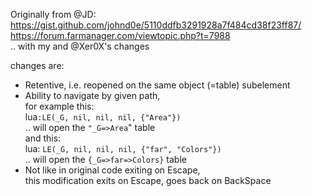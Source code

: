 Originally from @JD:
<br />
https://gist.github.com/johnd0e/5110ddfb3291928a7f484cd38f23ff87/
<br />
https://forum.farmanager.com/viewtopic.php?t=7988
<br />
.. with my and @Xer0X's changes

changes are:
* Retentive, i.e. reopened on the same object (=table) subelement
* Ability to navigate by given path, <br />
for example this:<br />
lua`:LE(_G, nil, nil, nil, {"Area"})`<br />
.. will open the `"_G=>Area`" table<br />
and this:<br />
lua: `LE(_G, nil, nil, nil, {"far", "Colors"})`<br />
.. will open the `{_G=>far=>Colors}` table<br />
* Not like in original code exiting on Escape, <br />
this modification exits on Escape, goes back on BackSpace<br />

